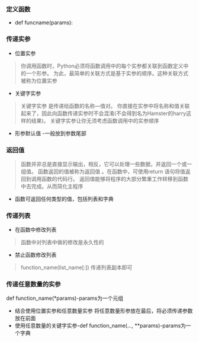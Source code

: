 ### 定义函数
- def funcname(params):

### 传递实参
- 位置实参
>  你调用函数时，Python必须将函数调用中的每个实参都关联到函数定义中的一个形参。
为此，最简单的关联方式是基于实参的顺序。这种关联方式被称为位置实参

- 关键字实参
> 关键字实参 是传递给函数的名称—值对。
你直接在实参中将名称和值关联起来了，因此向函数传递实参时不会混淆(不会得到名为Hamster的harry这样的结果)。
关键字实参让你无须考虑函数调用中的实参顺序

- 形参默认值 -一般放到参数尾部

### 返回值
> 函数并非总是直接显示输出，相反，它可以处理一些数据，并返回一个或一组值。
函数返回的值被称为返回值 。在函数中，可使用return 语句将值返回到调用函数的代码行。
返回值能够将程序的大部分繁重工作转移到函数中去完成。从而简化主程序

- 函数可返回任何类型的值，包括列表和字典

### 传递列表
- 在函数中修改列表
> 函数中对列表中做的修改是永久性的
- 禁止函数修改列表
> function_name(list_name[:]) 传递列表副本即可

### 传递任意数量的实参
def function_name(*params)-params为一个元组
- 结合使用位置实参和任意数量实参 将任意数量形参放在最后，将必须传递参数放在前面
- 使用任意数量的关键字实参-def function_name(..., **params)-params为一个字典



